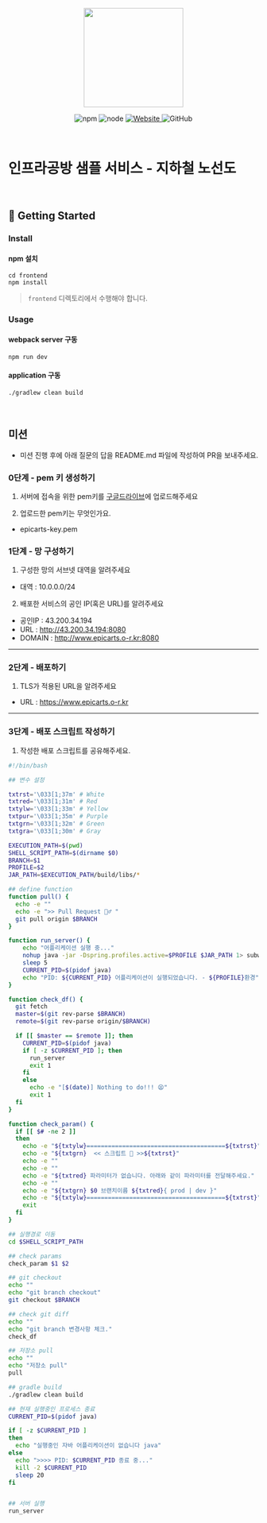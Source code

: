 <p align="center">
    <img width="200px;" src="https://raw.githubusercontent.com/woowacourse/atdd-subway-admin-frontend/master/images/main_logo.png"/>
</p>
<p align="center">
  <img alt="npm" src="https://img.shields.io/badge/npm-%3E%3D%205.5.0-blue">
  <img alt="node" src="https://img.shields.io/badge/node-%3E%3D%209.3.0-blue">
  <a href="https://edu.nextstep.camp/c/R89PYi5H" alt="nextstep atdd">
    <img alt="Website" src="https://img.shields.io/website?url=https%3A%2F%2Fedu.nextstep.camp%2Fc%2FR89PYi5H">
  </a>
  <img alt="GitHub" src="https://img.shields.io/github/license/next-step/atdd-subway-service">
</p>

<br>

# 인프라공방 샘플 서비스 - 지하철 노선도

<br>

## 🚀 Getting Started

### Install
#### npm 설치
```
cd frontend
npm install
```
> `frontend` 디렉토리에서 수행해야 합니다.

### Usage
#### webpack server 구동
```
npm run dev
```
#### application 구동
```
./gradlew clean build
```
<br>

## 미션

* 미션 진행 후에 아래 질문의 답을 README.md 파일에 작성하여 PR을 보내주세요.

### 0단계 - pem 키 생성하기

1. 서버에 접속을 위한 pem키를 [구글드라이브](https://drive.google.com/drive/folders/1dZiCUwNeH1LMglp8dyTqqsL1b2yBnzd1?usp=sharing)에 업로드해주세요

2. 업로드한 pem키는 무엇인가요.
- epicarts-key.pem

### 1단계 - 망 구성하기
1. 구성한 망의 서브넷 대역을 알려주세요
- 대역 : 10.0.0.0/24

2. 배포한 서비스의 공인 IP(혹은 URL)를 알려주세요

- 공인IP : 43.200.34.194
- URL : http://43.200.34.194:8080
- DOMAIN : http://www.epicarts.o-r.kr:8080

---

### 2단계 - 배포하기
1. TLS가 적용된 URL을 알려주세요

- URL : https://www.epicarts.o-r.kr

---

### 3단계 - 배포 스크립트 작성하기

1. 작성한 배포 스크립트를 공유해주세요.
```sh
#!/bin/bash

## 변수 설정

txtrst='\033[1;37m' # White
txtred='\033[1;31m' # Red
txtylw='\033[1;33m' # Yellow
txtpur='\033[1;35m' # Purple
txtgrn='\033[1;32m' # Green
txtgra='\033[1;30m' # Gray

EXECUTION_PATH=$(pwd)
SHELL_SCRIPT_PATH=$(dirname $0)
BRANCH=$1
PROFILE=$2
JAR_PATH=$EXECUTION_PATH/build/libs/*

## define function
function pull() {
  echo -e ""
  echo -e ">> Pull Request 🏃♂️ "
  git pull origin $BRANCH
}

function run_server() {
	echo "어플리케이션 실행 중..."
	nohup java -jar -Dspring.profiles.active=$PROFILE $JAR_PATH 1> subway.log 2>&1 &
	sleep 5
	CURRENT_PID=$(pidof java)
	echo "PID: ${CURRENT_PID} 어플리케이션이 실행되었습니다. - ${PROFILE}환경"
}

function check_df() {
  git fetch
  master=$(git rev-parse $BRANCH)
  remote=$(git rev-parse origin/$BRANCH)

  if [[ $master == $remote ]]; then
	CURRENT_PID=$(pidof java)
	if [ -z $CURRENT_PID ]; then
	  run_server
	  exit 1
	fi
	else
      echo -e "[$(date)] Nothing to do!!! 😫"
      exit 1
  fi
}

function check_param() {
  if [[ $# -ne 2 ]]
  then
    echo -e "${txtylw}=======================================${txtrst}"
    echo -e "${txtgrn}  << 스크립트 🧐 >>${txtrst}"
    echo -e ""
    echo -e ""
    echo -e "${txtred} 파라미터가 없습니다. 아래와 같이 파라미터를 전달해주세요."
    echo -e ""
    echo -e "${txtgrn} $0 브랜치이름 ${txtred}{ prod | dev }"
    echo -e "${txtylw}=======================================${txtrst}"
    exit
  fi
}

## 실행경로 이동
cd $SHELL_SCRIPT_PATH

## check params
check_param $1 $2

## git checkout
echo ""
echo "git branch checkout"
git checkout $BRANCH

## check git diff
echo ""
echo "git branch 변경사항 체크."
check_df

## 저장소 pull
echo ""
echo "저장소 pull"
pull

## gradle build
./gradlew clean build

## 현재 실행중인 프로세스 종료
CURRENT_PID=$(pidof java)

if [ -z $CURRENT_PID ]
then
  echo "실행중인 자바 어플리케이션이 없습니다 java"
else
  echo ">>>> PID: $CURRENT_PID 종료 중..."
  kill -2 $CURRENT_PID
  sleep 20
fi


## 서버 실행
run_server
```

